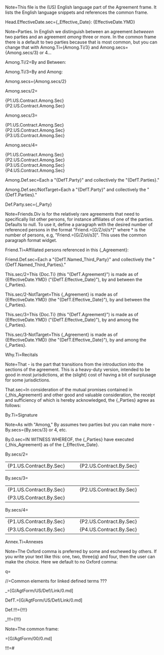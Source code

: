 Note=This file is the (US) English language part of the Agreement frame.  It lists the English language snippets and references the common frame.

Head.EffectiveDate.sec={_Effective_Date}: {EffectiveDate.YMD}

Note=Parties.  In English we distinguish between an agreement <i>betweeen</i> two parties and an agreement <i>among</i> three or more.  In the common frame there is a default to two parties because that is most common, but you can change that with Among.Ti={Among.Ti/3} and Among.secs={Among.secs/3} or 4... 

Among.Ti/2=By and Between:

Among.Ti/3=By and Among:

Among.secs={Among.secs/2}

Among.secs/2=<ul type="none" style="padding-left: 0"><li>{P1.US.Contract.Among.Sec}</li><li>{P2.US.Contract.Among.Sec}</li></ul>

Among.secs/3=<ul type="none" style="padding-left: 0"><li>{P1.US.Contract.Among.Sec}</li><li>{P2.US.Contract.Among.Sec}</li><li>{P3.US.Contract.Among.Sec}</li></ul>

Among.secs/4=<ul type="none" style="padding-left: 0"><li>{P1.US.Contract.Among.Sec}</li><li>{P2.US.Contract.Among.Sec}</li><li>{P3.US.Contract.Among.Sec}</li><li>{P4.US.Contract.Among.Sec}</li></ul>

Among.Def.sec=Each a "{DefT.Party}" and collectively the "{DefT.Parties}."

Among.Def.sec/NotTarget=Each a "{DefT.Party}" and collectively the "{DefT.Parties}."

Def.Party.sec={_Party}

Note=Friends.Div is for the relatively rare agreements that need to specifically list other persons, for instance affiliates of one of the parties.  Defaults to null.  To use it, define a paragraph with the desired number of referenced persons in the format "Friend.=[G/Z/ol/s*]" where * is the number of persons, e.g, "Friend.=[G/Z/ol/s3]".  This uses the common paragraph format widget.

Friend.Ti=Affiliated persons referenced in this {_Agreement}:

Friend.Def.sec=Each a "{DefT.Named_Third_Party}" and collectively the "{DefT.Named_Third_Parties}."

This.sec/2=This {Doc.Ti} (this "{DefT.Agreement}") is made as of {EffectiveDate.YMD} ("{DefT.Effective_Date}"), by and between the {_Parties}.

This.sec/2-NotTarget=This {_Agreement} is made as of {EffectiveDate.YMD} (the "{DefT.Effective_Date}"), by and between the {_Parties}.

This.sec/3=This {Doc.Ti} (this "{DefT.Agreement}") is made as of {EffectiveDate.YMD} ("{DefT.Effective_Date}"), by and among the {_Parties}.

This.sec/3-NotTarget=This {_Agreement} is made as of {EffectiveDate.YMD} (the "{DefT.Effective_Date}"), by and among the {_Parties}.

Why.Ti=Recitals

Note=That - is the part that transitions from the introduction into the sections of the agreement.  This is a heavy-duty version, intended to be good in most jurisdictions, at the (slight) cost of having a bit of surplusage for some jurisdictions. 

That.sec=In consideration of the mutual promises contained in {_this_Agreement} and other good and valuable consideration, the receipt and sufficiency of which is hereby acknowledged, the {_Parties} agree as follows:

By.Ti=Signature

Note=As with "Among," By assumes two parties but you can make more - By.secs={By.secs/3} or 4, etc.

By.0.sec=IN WITNESS WHEREOF, the {_Parties} have executed {_this_Agreement} as of the {_Effective_Date}.

By.secs/2=<table><tr><td valign=top>{P1.US.Contract.By.Sec}</td><td valign=top>   </td><td valign=top>{P2.US.Contract.By.Sec}</td></tr></table>

By.secs/3=<table><tr><td valign=top>{P1.US.Contract.By.Sec}</td><td valign=top>   </td><td valign=top>{P2.US.Contract.By.Sec}</td></tr><tr><td valign=top >{P3.US.Contract.By.Sec}</td><td valign=top>   </td><td valign=top></td></tr></table>

By.secs/4=<table><tr><td valign=top>{P1.US.Contract.By.Sec}</td><td valign=top>   </td><td valign=top>{P2.US.Contract.By.Sec}</td></tr><tr><td valign=top>{P3.US.Contract.By.Sec}</td><td valign=top>   </td><td valign=top>{P4.US.Contract.By.Sec}</td></tr></table>

Annex.Ti=Annexes

Note=The Oxford comma is preferred by some and eschewed by others.  If you write your text like this:  one, two, three{q} and four, then the user can make the choice.  Here we default to no Oxford comma:

q=</i>

//=Common elements for linked defined terms ???

_=[G/AgtForm/US/Def/Link/0.md]

DefT.=[G/AgtForm/US/Def/Link/0.md]

Def.!!!={!!!}

_!!!={!!!}

Note=The common frame:

=[G/AgtForm/00/0.md]

!!!=#
